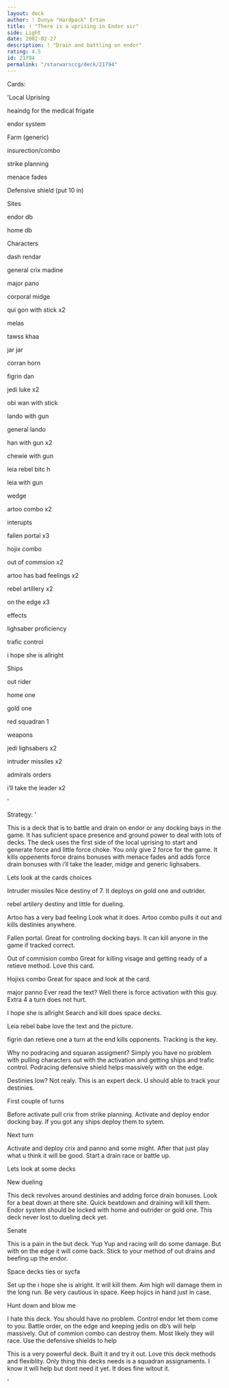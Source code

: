 ```yaml
---
layout: deck
author: ! Dunya "Hardpack" Ertan
title: ! "There is a uprising in Endor sir"
side: Light
date: 2002-02-27
description: ! "Drain and battling on endor"
rating: 4.5
id: 21794
permalink: "/starwarsccg/deck/21794"
---
```

Cards: 

'Local Uprising

heaindg for the medical frigate

endor system

Farm (generic)

insurection/combo

strike planning

menace fades

Defensive shield (put 10 in)


Sites

endor db

home db


Characters

dash rendar

general crix madine

major pano

corporal midge

qui gon with stick x2

melas

tawss khaa

jar jar

corran horn

figrin dan

jedi luke x2

obi wan with stick

lando with gun

general lando

han with gun x2

chewie with gun

leia rebel bitc h

leia with gun

wedge

artoo combo x2


interupts

fallen portal x3

hojix combo

out of commsion x2

artoo has bad feelings x2

rebel artillery x2

on the edge x3


effects

lighsaber proficiency

trafic control

i hope she is allright


Ships

out rider

home one

gold one

red squadran 1


weapons

jedi lighsabers x2

intruder missiles x2


admirals orders

i’ll take the leader x2

'

Strategy: '

This is a deck that is to battle and drain on endor or any docking bays in the game. It has suficient space presence and ground power to deal with lots of decks. The deck uses the first side of the local uprising to start and generate force and little force choke. You only give 2 force for the game. It kills oppenents force drains bonuses with menace fades and adds force drain bonuses with i’ll take the leader, midge and generic lighsabers.


Lets look at the cards choices


Intruder missiles Nice destiny of 7. It deploys on gold one and outrider.


rebel artilery destiny and little for dueling.


Artoo has a very bad feeling Look what it does. Artoo combo pulls it out and kills destinies anywhere. 


Fallen portal. Great for controling docking bays. It can kill anyone in the game if tracked correct. 


Out of commision combo Great for killing visage and getting ready of a retieve method. Love this card.


Hojixs combo Great for space and look at the card.


major panno Ever read the text? Well there is force activation with this guy. Extra 4 a turn does not hurt.


I hope she is allright Search and kill does space decks.


Leia rebel babe love the text and the picture. 


figrin dan retieve one a turn at the end kills opponents. Tracking is the key. 



Why no podracing and squaran assigment? Simply you have no problem with pulling characters out with the activation and getting ships and trafic control. Podracing defensive shield helps massively with on the edge.


Destinies low? Not realy. This is an expert deck. U should able to track your destinies. 


First couple of turns

Before activate pull crix from strike planning. Activate and deploy endor docking bay. If you got any ships deploy them to sytem. 


Next turn

Activate and deploy crix and panno and some might. After that just play what u think it will be good. Start a drain race or battle up.


Lets look at some decks


New dueling

This deck revolves around destinies and adding force drain bonuses. Look for a beat down at there site. Quick beatdown and draining will kill them. Endor system should be locked with home and outrider or gold one. This deck never lost to dueling deck yet.


Senate

This is a pain in the but deck. Yup Yup and racing will do some damage. But with on the edge it will come back. Stick to your method of out drains and beefing up the endor. 


Space decks ties or sycfa

Set up the i hope she is alright. It will kill them. Aim high will damage them in the long run. Be very cautious in space. Keep hojics in hand just in case.


Hunt down and blow me

I hate this deck. You should have no problem. Control endor let them come to you. Battle order, on the edge and keeping jedis on db’s will help massively. Out of commion combo can destroy them. Most likely they will race. Use the defensive shields to help


This is a very powerful deck. Built it and try it out. Love this deck methods and flexiblity. Only thing this decks needs is a squadran assignaments. I know it will help but dont need it yet. It does fine witout it.

'
